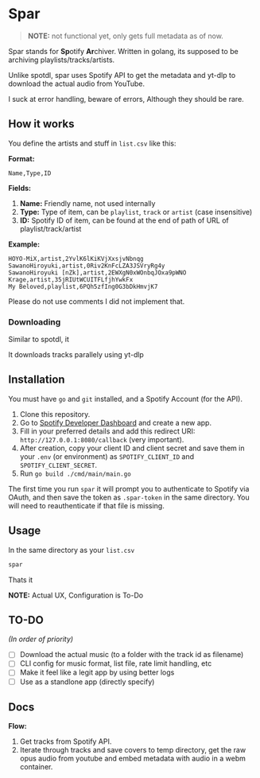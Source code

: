 # Spar

> **NOTE:** not functional yet, only gets full metadata as of now.

Spar stands for **Sp**otify **Ar**chiver.
Written in golang, its supposed to be archiving playlists/tracks/artists.

Unlike spotdl, spar uses Spotify API to get the metadata and yt-dlp to download the actual audio from YouTube.

I suck at error handling, beware of errors, Although they should be rare.

## How it works

You define the artists and stuff in `list.csv` like this:

**Format:**

```csv
Name,Type,ID
```

**Fields:**

1. **Name:** Friendly name, not used internally
2. **Type:** Type of item, can be `playlist`, `track` or `artist` (case insensitive)
3. **ID:** Spotify ID of item, can be found at the end of path of URL of playlist/track/artist

**Example:**

```csv
HOYO-MiX,artist,2YvlK6lKiKVjXxsjvNbnqg
SawanoHiroyuki,artist,0Riv2KnFcLZA3JSVryRg4y
SawanoHiroyuki [nZk],artist,2EWXgN0xWOnbqJOxa9pWNO
Krage,artist,35jRIUtWCUITFLfjhYwkFx
My Beloved,playlist,6PQh5zfIng0G3bDkHmvjK7
```

Please do not use comments I did not implement that.

### Downloading

Similar to spotdl, it 

It downloads tracks parallely using yt-dlp

## Installation

You must have `go` and `git` installed, and a Spotify Account (for the API).

1. Clone this repository.
2. Go to [Spotify Developer Dashboard](https://developer.spotify.com/dashboard) and create a new app.
3. Fill in your preferred details and add this redirect URI: `http://127.0.0.1:8080/callback` (very important).
4. After creation, copy your client ID and client secret and save them in your `.env` (or environment) as `SPOTIFY_CLIENT_ID` and `SPOTIFY_CLIENT_SECRET`.
5. Run `go build ./cmd/main/main.go`

The first time you run `spar` it will prompt you to authenticate to Spotify via OAuth, and then save the token as `.spar-token` in the same directory.
You will need to reauthenticate if that file is missing.

## Usage

In the same directory as your `list.csv`

```bash
spar
```

Thats it

**NOTE:** Actual UX, Configuration is To-Do

## TO-DO

*(In order of priority)*

- [ ] Download the actual music (to a folder with the track id as filename)
- [ ] CLI config for music format, list file, rate limit handling, etc
- [ ] Make it feel like a legit app by using better logs
- [ ] Use as a standlone app (directly specify)

## Docs

**Flow:**

1. Get tracks from Spotify API.
2. Iterate through tracks and save covers to temp directory, get the raw opus audio from youtube and embed metadata with audio in a webm container.
